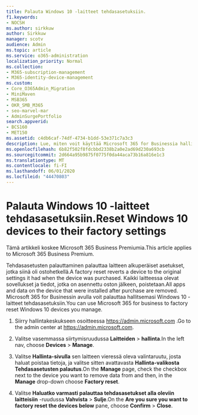 ```yaml
---
title: Palauta Windows 10 -laitteet tehdasasetuksiin.
f1.keywords:
- NOCSH
ms.author: sirkkuw
author: Sirkkuw
manager: scotv
audience: Admin
ms.topic: article
ms.service: o365-administration
localization_priority: Normal
ms.collection:
- M365-subscription-management
- M365-identity-device-management
ms.custom:
- Core_O365Admin_Migration
- MiniMaven
- MSB365
- OKR_SMB_M365
- seo-marvel-mar
- AdminSurgePortfolio
search.appverid:
- BCS160
- MET150
ms.assetid: c4db6caf-74df-4734-b1dd-53e371c7a3c3
description: Lue, miten voit käyttää Microsoft 365 for Businessia hallitsemiesi Windows 10 -laitteiden tehdasasetusten palauttamiseen ja niiden palauttamiseen alkuperäisiin asetuksiin ostohetkellä.
ms.openlocfilehash: 6b82f502f8fdcbbd2338b2a0e2ad69d230a693cb
ms.sourcegitcommit: 2d664a95b9875f0775f0da44aca73b16a816e1c3
ms.translationtype: MT
ms.contentlocale: fi-FI
ms.lasthandoff: 06/01/2020
ms.locfileid: "44470803"
---
```

# <a name="reset-windows-10-devices-to-their-factory-settings"></a><span data-ttu-id="73611-103">Palauta Windows 10 -laitteet tehdasasetuksiin.</span><span class="sxs-lookup"><span data-stu-id="73611-103">Reset Windows 10 devices to their factory settings</span></span>

<span data-ttu-id="73611-104">Tämä artikkeli koskee Microsoft 365 Business Premiumia.</span><span class="sxs-lookup"><span data-stu-id="73611-104">This article applies to Microsoft 365 Business Premium.</span></span>

<span data-ttu-id="73611-105">Tehdasasetusten palauttaminen palauttaa laitteen alkuperäiset asetukset, jotka siinä oli ostohetkellä.</span><span class="sxs-lookup"><span data-stu-id="73611-105">A factory reset reverts a device to the original settings it had when the device was purchased.</span></span> <span data-ttu-id="73611-106">Kaikki laitteessa olevat sovellukset ja tiedot, jotka on asennettu oston jälkeen, poistetaan.</span><span class="sxs-lookup"><span data-stu-id="73611-106">All apps and data on the device that were installed after purchase are removed.</span></span> <span data-ttu-id="73611-107">Microsoft 365 for Businessin avulla voit palauttaa hallitsemasi Windows 10 -laitteet tehdasasetuksiin.</span><span class="sxs-lookup"><span data-stu-id="73611-107">You can use Microsoft 365 for business to factory reset Windows 10 devices you manage.</span></span>
  
1. <span data-ttu-id="73611-108">Siirry hallintakeskukseen osoitteessa <a href="https://go.microsoft.com/fwlink/p/?linkid=837890" target="_blank">https://admin.microsoft.com</a> .</span><span class="sxs-lookup"><span data-stu-id="73611-108">Go to the admin center at <a href="https://go.microsoft.com/fwlink/p/?linkid=837890" target="_blank">https://admin.microsoft.com</a>.</span></span>
    
2. <span data-ttu-id="73611-109">Valitse vasemmassa siirtymisruudussa **Laitteiden** \> **hallinta**.</span><span class="sxs-lookup"><span data-stu-id="73611-109">In the left nav, choose **Devices** \> **Manage**.</span></span>

3. <span data-ttu-id="73611-110">Valitse **Hallinta-sivulla** sen laitteen vieressä oleva valintaruutu, josta haluat poistaa tietoja, ja valitse sitten avattavasta **Hallinta-valikosta** **Tehdasasetusten palautus**.</span><span class="sxs-lookup"><span data-stu-id="73611-110">On the **Manage** page, check the checkbox next to the device you want to remove data from and then, in the **Manage** drop-down choose **Factory reset**.</span></span>
    
4. <span data-ttu-id="73611-111">Valitse **Haluatko varmasti palauttaa tehdasasetukset alla oleviin laitteisiin** -ruudussa **Vahvista** \> **Sulje**.</span><span class="sxs-lookup"><span data-stu-id="73611-111">On the **Are you sure you want to factory reset the devices below** pane, choose **Confirm** \> **Close**.</span></span>
    
  

